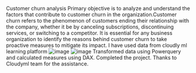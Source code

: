 Customer churn analysis
Primary objective is to analyze and understand the factors that contribute to customer churn in the organization.Customer churn refers to the phenomenon of customers ending their relationship with the company, whether it be by canceling subscriptions, discontinuing services, or switching to a competitor. It is essential for any business organization to identify the reasons behind customer churn to take proactive measures to mitigate its impact.
I have used data from cloudly ml learning platform
![image](https://github.com/akshaytc3/akshaytc3/assets/136448328/bb1e6d0b-320a-44ff-b2b1-18c7ebb7f06e)
![image](https://github.com/akshaytc3/akshaytc3/assets/136448328/d5dbca30-051d-42aa-bf58-f8cf307baeef)
Transformed data using Powerquery and calculated measures using DAX.
Completed the project.
Thanks to Cloudyml team for the assistance.
